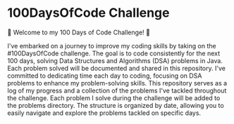 # 100DaysOfCode Challenge
🚀 Welcome to my 100 Days of Code Challenge! 🚀

I've embarked on a journey to improve my coding skills by taking on the #100DaysOfCode challenge. The goal is to code consistently for the next 100 days, solving Data Structures and Algorithms (DSA) problems in Java. Each problem solved will be documented and shared in this repository. I've committed to dedicating time each day to coding, focusing on DSA problems to enhance my problem-solving skills. This repository serves as a log of my progress and a collection of the problems I've tackled throughout the challenge. Each problem I solve during the challenge will be added to the problems directory. The structure is organized by date, allowing you to easily navigate and explore the problems tackled on specific days.


